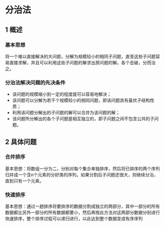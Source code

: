 # 分治法

## 1 概述
### 基本思想

将一个难以直接解决的大问题，分解为规模较小的相同子问题，直至这些子问题容易直接求解，并且可以利用这些子问题的解求出原问题的解。各个击破，分而治之。

### 分治法解决问题的先决条件
* 该问题的规模缩小到一定的程度就可以容易地解决；
* 该问题可以分解为若干个规模较小的相同问题，即该问题具有最优子结构性质；
* 利用该问题分解出的子问题的解可以合并为该问题的解；
* 该问题所分解出的各个子问题是相互独立的，即子问题之间不包含公共的子问题。

## 2 具体问题
### 合并排序
基本思想：将数组一分为二，分别对每个集合单独排序，然后将已排序的两个序列归并成一个含n个元素的分好类的序列。如果分割后子问题还很大，则继续分治，直到只有一个元素。

### 快速排序
基本思想：通过一趟排序将要排序的数据分割成独立的两部分，其中一部分的所有数据都比另外一部分的所有数据都要小，然后再按此方法对这两部分数据分别进行快速排序，整个排序过程可以递归进行，以此达到整个数据变成有序序列
